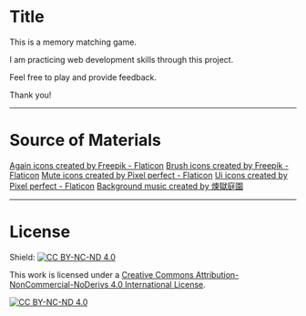# Title
This is a memory matching game.

I am practicing web development skills through this project.

Feel free to play and provide feedback. 

Thank you!

---

# Source of Materials

[Again icons created by Freepik - Flaticon](https://www.flaticon.com/free-icons/again)
[Brush icons created by Freepik - Flaticon](https://www.flaticon.com/free-icons/brush)
[Mute icons created by Pixel perfect - Flaticon](https://www.flaticon.com/free-icons/mute)
[Ui icons created by Pixel perfect - Flaticon](https://www.flaticon.com/free-icons/ui)
[Background music created by 煉獄庭園](https://note.com/rengokuteien/n/n0f6dc2ab7bab)

---

# License

Shield: [![CC BY-NC-ND 4.0][cc-by-nc-nd-shield]][cc-by-nc-nd]

This work is licensed under a
[Creative Commons Attribution-NonCommercial-NoDerivs 4.0 International License][cc-by-nc-nd].

[![CC BY-NC-ND 4.0][cc-by-nc-nd-image]][cc-by-nc-nd]

[cc-by-nc-nd]: http://creativecommons.org/licenses/by-nc-nd/4.0/
[cc-by-nc-nd-image]: https://licensebuttons.net/l/by-nc-nd/4.0/88x31.png
[cc-by-nc-nd-shield]: https://img.shields.io/badge/License-CC%20BY--NC--ND%204.0-lightgrey.svg